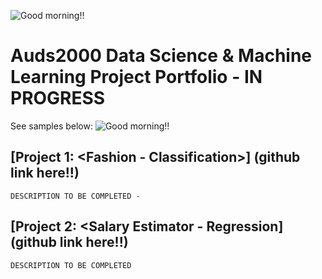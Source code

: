 ![Good morning!!](/projects_website/github_site_gm1.png)
# Auds2000 Data Science & Machine Learning Project Portfolio - IN PROGRESS
See samples below:
![Good morning!!](/projects_website/github_site_gm1.png)

## [Project 1: <Fashion - Classification>] (github link here!!)
    DESCRIPTION TO BE COMPLETED - 
    
## [Project 2: <Salary Estimator - Regression] (github link here!!)
    DESCRIPTION TO BE COMPLETED

